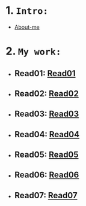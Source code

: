 # 1. `Intro:` 
   - [About-me](https://naderalhendi.github.io/reading-notes/About-me)
# 2. `My work:`
   - ## Read01: [Read01](https://naderalhendi.github.io/reading-notes/Read01)
   - ## Read02: [Read02](https://naderalhendi.github.io/reading-notes/Read02)
   - ## Read03: [Read03](https://naderalhendi.github.io/reading-notes/Read03)
   - ## Read04: [Read04](https://naderalhendi.github.io/reading-notes/Read04)
   - ## Read05: [Read05](https://naderalhendi.github.io/reading-notes/Read05)
   - ## Read06: [Read06](https://naderalhendi.github.io/reading-notes/Read06)
   - ## Read07: [Read07](https://naderalhendi.github.io/reading-notes/Read07)